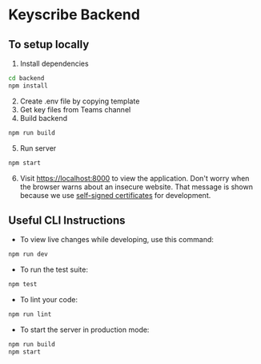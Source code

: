 # Keyscribe Backend

## To setup locally

1. Install dependencies
```bash
cd backend
npm install
```
2. Create .env file by copying template
3. Get key files from Teams channel
4. Build backend
```bash
npm run build
```
5. Run server
```bash
npm start
```
6. Visit [https://localhost:8000](https://localhost:8000) to view the application. Don't worry when the browser warns about an insecure website. That message is shown because we use [self-signed certificates](https://www.entrust.com/resources/faq/what-is-a-self-signed-certificate) for development.

## Useful CLI Instructions
- To view live changes while developing, use this command:
```bash
npm run dev
```
- To run the test suite:
```bash
npm test
```
- To lint your code:
```bash
npm run lint
```
- To start the server in production mode:
```bash
npm run build
npm start
```